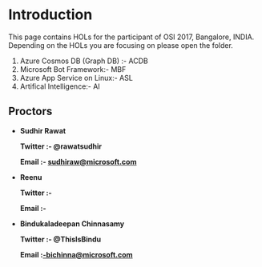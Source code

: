  # Introduction

This page contains HOLs for the participant of OSI 2017, Bangalore, INDIA. Depending on the HOLs you are focusing on please open the folder.

1. Azure Cosmos DB (Graph DB) :- ACDB
2. Microsoft Bot Framework:- MBF
3. Azure App Service on Linux:- ASL 
4. Artifical Intelligence:- AI


## Proctors
- **Sudhir Rawat**

  **Twitter :- @rawatsudhir**

  **Email :- sudhiraw@microsoft.com**
  
  
- **Reenu**
  
  **Twitter :-**
  
  **Email :-**
  
  
- **Bindukaladeepan Chinnasamy**
  
  **Twitter :- @ThisIsBindu**
  
  **Email :-bichinna@microsoft.com**
